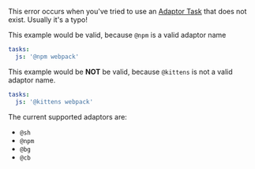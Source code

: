 This error occurs when you've tried to use an [Adaptor Task](/docs/tasks/adaptor-tasks/)
that does not exist. Usually it's a typo!

This example would be valid, because `@npm` is a valid adaptor name

```yaml
tasks:
  js: '@npm webpack'
```

This example would be **NOT** be valid, because `@kittens` is not a valid adaptor name.

```yaml
tasks:
  js: '@kittens webpack'
```

The current supported adaptors are:

- `@sh`
- `@npm`
- `@bg`
- `@cb`